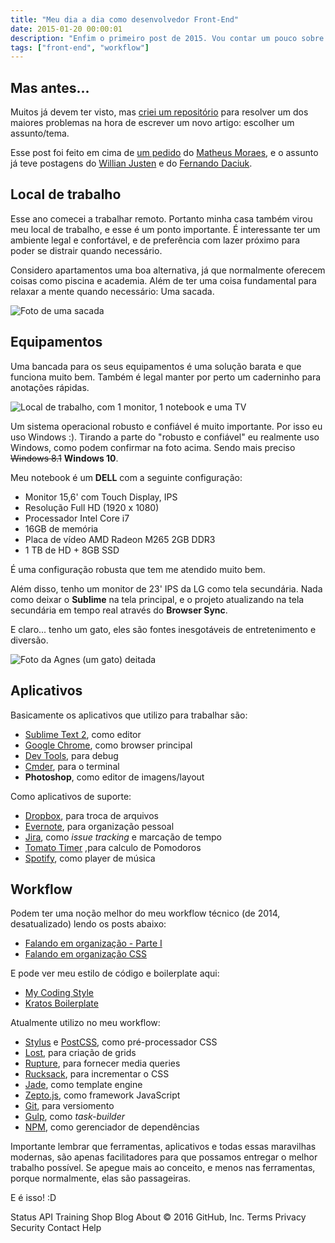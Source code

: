 ```yaml
---
title: "Meu dia a dia como desenvolvedor Front-End"
date: 2015-01-20 00:00:01
description: "Enfim o primeiro post de 2015. Vou contar um pouco sobre meu dia a dia como desenvolvedor Front-End, equipamentos, aplicativos, workflow..."
tags: ["front-end", "workflow"]
---
```


## Mas antes...

Muitos já devem ter visto, mas [criei um repositório](https://github.com/felipefialho/1-post-por-dia) para resolver um dos maiores problemas na hora de escrever um novo artigo: escolher um assunto/tema.

Esse post foi feito em cima de [um pedido](https://github.com/felipefialho/1-post-por-dia/issues/12) do [Matheus Moraes](https://github.com/matheusmmo), e o assunto já teve postagens do [Willian Justen](http://willianjusten.com.br/meu-dia-a-dia-como-dev-frontend) e do [Fernando Daciuk](http://blog.da2k.com.br/2015/01/15/como-ser-um-dev-frontend-usando-linux).

## Local de trabalho

Esse ano comecei a trabalhar remoto. Portanto minha casa também virou meu local de trabalho, e esse é um ponto importante. É interessante ter um ambiente legal e confortável, e de preferência com lazer próximo para poder se distrair quando necessário.

Considero apartamentos uma boa alternativa, já que normalmente oferecem coisas como piscina e academia. Além de ter uma coisa fundamental para relaxar a mente quando necessário: Uma sacada.

![Foto de uma sacada](assets/assets/sacada-do-predio.jpg)

## Equipamentos

Uma bancada para os seus equipamentos é uma solução barata e que funciona muito bem. Também é legal manter por perto um caderninho para anotações rápidas.

![Local de trabalho, com 1 monitor, 1 notebook e uma TV](assets/workstation.jpg)

Um sistema operacional robusto e confiável é muito importante. Por isso eu uso Windows :). Tirando a parte do "robusto e confiável" eu realmente uso Windows, como podem confirmar na foto acima. Sendo mais preciso <strike>Windows 8.1</strike> **Windows 10**.

Meu notebook é um **DELL** com a seguinte configuração:

- Monitor 15,6' com Touch Display, IPS
- Resolução Full HD (1920 x 1080)
- Processador Intel Core i7
- 16GB de memória
- Placa de vídeo AMD Radeon M265 2GB DDR3
- 1 TB de HD + 8GB SSD

É uma configuração robusta que tem me atendido muito bem.

Além disso, tenho um monitor de 23' IPS da LG como tela secundária. Nada como deixar o **Sublime** na tela principal, e o projeto atualizando na tela secundária em tempo real através do **Browser Sync**.

E claro... tenho um gato, eles são fontes inesgotáveis de entretenimento e diversão.

![Foto da Agnes (um gato) deitada](assets/agnes.jpg)

## Aplicativos

Basicamente os aplicativos que utilizo para trabalhar são:

- [Sublime Text 2](http://www.sublimetext.com/2), como editor
- [Google Chrome](http://www.google.com.br/chrome), como browser principal
- [Dev Tools](https://developer.chrome.com/devtools), para debug
- [Cmder](http://cmder.net), para o terminal
- **Photoshop**, como editor de imagens/layout

Como aplicativos de suporte:

- [Dropbox](https://www.dropbox.com), para troca de arquivos
- [Evernote](https://evernote.com/intl/pt-br), para organização pessoal
- [Jira](https://www.atlassian.com/software/jira), como _issue tracking_ e marcação de tempo
- [Tomato Timer](http://tomato-timer.com/#) ,para calculo de Pomodoros
- [Spotify](https://www.spotify.com/br), como player de música

## Workflow

Podem ter uma noção melhor do meu workflow técnico (de 2014, desatualizado) lendo os posts abaixo:

- [Falando em organização - Parte I](/blog/2014/falando-em-organizacao-parte-1)
- [Falando em organização CSS](/blog/2014/falando-em-organizacao-css)

E pode ver meu estilo de código e boilerplate aqui:

- [My Coding Style](https://github.com/felipefialho/coding-style)
- [Kratos Boilerplate](https://github.com/felipefialho/kratos-boilerplate)

Atualmente utilizo no meu workflow:

- [Stylus](http://learnboost.github.io/stylus) e [PostCSS](https://github.com/postcss), como pré-processador CSS
- [Lost](https://github.com/peterramsing/lost), para criação de grids
- [Rupture](https://jenius.github.io/rupture), para fornecer media queries
- [Rucksack](http://simplaio.github.io/rucksack), para incrementar o CSS
- [Jade](http://jade-lang.com), como template engine
- [Zepto.js](http://zeptojs.com), como framework JavaScript
- [Git](http://git-scm.com), para versiomento
- [Gulp](http://gulpjs.com), como _task-builder_
- [NPM](https://www.npmjs.com), como gerenciador de dependências

Importante lembrar que ferramentas, aplicativos e todas essas maravilhas modernas, são apenas facilitadores para que possamos entregar o melhor trabalho possível. Se apegue mais ao conceito, e menos nas ferramentas, porque normalmente, elas são passageiras.

E é isso! :D

Status API Training Shop Blog About © 2016 GitHub, Inc. Terms Privacy Security Contact Help
